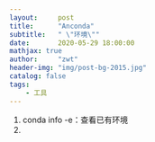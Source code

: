 ```yaml
---
layout:     post
title:      "Anconda"
subtitle:   " \"环境\""
date:       2020-05-29 18:00:00
mathjax: true
author:     "zwt"
header-img: "img/post-bg-2015.jpg"
catalog: false
tags:
    - 工具
---
```

1. conda info -e：查看已有环境
2. 